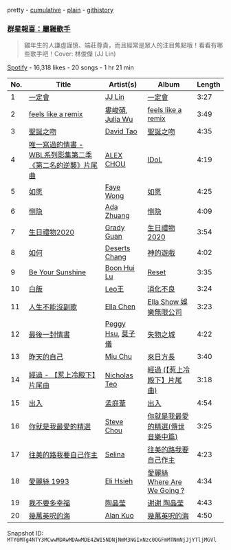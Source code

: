 pretty - [cumulative](/playlists/cumulative/37i9dQZF1DX654l3fFiq56.md) - [plain](/playlists/plain/37i9dQZF1DX654l3fFiq56) - [githistory](https://github.githistory.xyz/mackorone/spotify-playlist-archive/blob/main/playlists/plain/37i9dQZF1DX654l3fFiq56)

### [群星報喜：屬雞歌手](https://open.spotify.com/playlist/37i9dQZF1DX654l3fFiq56)

> 雞年生的人謙虛謹慎、端莊尊貴，而且經常是眾人的注目焦點哦！看看有哪些歌手吧！Cover: 林俊傑 \(JJ Lin\)

[Spotify](https://open.spotify.com/user/spotify) - 16,318 likes - 20 songs - 1 hr 21 min

| No. | Title | Artist(s) | Album | Length |
|---|---|---|---|---|
| 1 | [一定會](https://open.spotify.com/track/2W3RHGoIiSACvtk51Ehhxi) | [JJ Lin](https://open.spotify.com/artist/7Dx7RhX0mFuXhCOUgB01uM) | [一定會](https://open.spotify.com/album/1HM6brsnjlgf9bKaGGuibb) | 3:27 |
| 2 | [feels like a remix](https://open.spotify.com/track/3dP1XtLiQTjMUQZcdum9XS) | [婁峻碩](https://open.spotify.com/artist/40sntfyZsRwGfDgSJnxYuX), [Julia Wu](https://open.spotify.com/artist/7pSH4sO2lXAxFKF6MkwORv) | [feels like a remix](https://open.spotify.com/album/2OeoJixbyHMhmRzJm3ok3o) | 3:49 |
| 3 | [聖誕之吻](https://open.spotify.com/track/61sWMgH5gHAVTjxwy6mHDS) | [David Tao](https://open.spotify.com/artist/40tNK2YedBV2jRFAHxpifB) | [聖誕之吻](https://open.spotify.com/album/63zHQlg0xTAbsbRngzDwm9) | 4:35 |
| 4 | [唯一寫過的情書 \- WBL系列影集第二季《第二名的逆襲》片尾曲](https://open.spotify.com/track/3mrY1hCbYFriwOsnScycT5) | [ALEX CHOU](https://open.spotify.com/artist/0zXp1zis13q1a2uCJgN9nq) | [IDoL](https://open.spotify.com/album/3dmVl22su4arme3pS6SaIq) | 4:19 |
| 5 | [如愿](https://open.spotify.com/track/4x9retP0JqKa35zZZhNhNS) | [Faye Wong](https://open.spotify.com/artist/3df3XLKuqTQ6iOSmi0K3Wp) | [如愿](https://open.spotify.com/album/3uybtqPxUaSIC9qTh1Wxfg) | 4:25 |
| 6 | [恻隐](https://open.spotify.com/track/0qwKtHJpzcjeBd9tM95iyw) | [Ada Zhuang](https://open.spotify.com/artist/42l9R70OWvywz9JN9DCVOM) | [恻隐](https://open.spotify.com/album/5nM8mlxNfSLO9mOA1Arzqv) | 4:09 |
| 7 | [生日禮物2020](https://open.spotify.com/track/4xDPYSavntN5EiS193bT7u) | [Grady Guan](https://open.spotify.com/artist/2aFNEQB9JnQ171stH9Ljh5) | [生日禮物2020](https://open.spotify.com/album/2Ff32hV23ytsfAScLNmA1a) | 3:54 |
| 8 | [如何](https://open.spotify.com/track/4wg3QfnD1S87eTRQ7K4yc9) | [Deserts Chang](https://open.spotify.com/artist/7v9Il42LvvTeSfmf1bwfNx) | [神的遊戲](https://open.spotify.com/album/6ZOZeusLIlHMy52JxwsWhY) | 4:02 |
| 9 | [Be Your Sunshine](https://open.spotify.com/track/4Z0x5o2SW2hm2BbvAejbuy) | [Boon Hui Lu](https://open.spotify.com/artist/6PWJWwEm8BSBFAIAUWlwe4) | [Reset](https://open.spotify.com/album/1uz1ah9nwO6YjBh3GvloWt) | 3:35 |
| 10 | [白飯](https://open.spotify.com/track/02vfLD7qje4PUTjjWfLado) | [Leo王](https://open.spotify.com/artist/5Zn94mKQQYVZUvhiIXeXdP) | [消化不良](https://open.spotify.com/album/3qfr0K1yzBx2JpqECx1ED1) | 3:24 |
| 11 | [人生不能沒副歌](https://open.spotify.com/track/1pEQ22t3wBzQR1uSfNvwtT) | [Ella Chen](https://open.spotify.com/artist/1DNci4XjJlglg629j3yO5n) | [Ella Show 娛樂無限公司](https://open.spotify.com/album/2U8YBsUFU8w41j81W4PFBW) | 3:23 |
| 12 | [最後一封情書](https://open.spotify.com/track/60SwCZbyJ9OmAiGJkLVsgl) | [Peggy Hsu](https://open.spotify.com/artist/7ruJU7jtsDqbgA23BL3VFQ), [莫子儀](https://open.spotify.com/artist/7wJwYpnCLPuT1gndVaQTYk) | [失物之城](https://open.spotify.com/album/5nHnPgrbJGhhgl0UzytY8Y) | 4:22 |
| 13 | [昨天的自己](https://open.spotify.com/track/4crWpdF3o7qmSkuIvXvNK4) | [Miu Chu](https://open.spotify.com/artist/06KOetaeFEz0gabCnqvCxz) | [來日方長](https://open.spotify.com/album/4CYcwzTRls3Y7R46k3o0YL) | 3:40 |
| 14 | [經過 \- 【惹上冷殿下】片尾曲](https://open.spotify.com/track/2miUZSdkKCJCHNonQqQPyi) | [Nicholas Teo](https://open.spotify.com/artist/2met7Idcy1Ze7hnoUtpPmX) | [經過 \(【惹上冷殿下】片尾曲\)](https://open.spotify.com/album/0eyIW372c1E9AYvhUztndc) | 3:18 |
| 15 | [出入](https://open.spotify.com/track/3F27OgyMSnjhmQ0yB20oh7) | [孟庭葦](https://open.spotify.com/artist/6P05zTMx0BSQLXmDiZxhv8) | [出入](https://open.spotify.com/album/0NXFdxwH6L9IocsyyQ2tjX) | 4:54 |
| 16 | [你就是我最愛的精選](https://open.spotify.com/track/2EaQZv4NY0IF94plEbggeb) | [Steve Chou](https://open.spotify.com/artist/1Qneon4tYZ7srVOU91bTsO) | [你就是我最愛的精選\(傳世音樂中篇\)](https://open.spotify.com/album/5iHnv40l91J3dihyLerHwW) | 3:25 |
| 17 | [往美的路我要自己作主](https://open.spotify.com/track/59ckaDd98mKITlsZ5XjK2A) | [Selina](https://open.spotify.com/artist/322fcjb9quEAxAXtmWyNeJ) | [往美的路我要自己作主](https://open.spotify.com/album/21hWeHpXGqeH2Wz0nVa1SZ) | 4:23 |
| 18 | [愛麗絲 1993](https://open.spotify.com/track/7M3pHQYadidtWeJHYUQYC4) | [Eli Hsieh](https://open.spotify.com/artist/1g5sjKXQTGiui8u0iK4SeV) | [愛麗絲 Where Are We Going ?](https://open.spotify.com/album/46A9w8wd7ayKkHKck5GzSz) | 4:34 |
| 19 | [我不要多幸福](https://open.spotify.com/track/3pMq5G7JOQsToNVIIgUWny) | [陶晶莹](https://open.spotify.com/artist/1nLHiAOrjLbc0Pju8elCu0) | [谢谢 陶晶莹](https://open.spotify.com/album/79UqqqP4ZzWwOd8RcvADEO) | 4:43 |
| 20 | [幾萬英呎的海](https://open.spotify.com/track/02pVekM96ncrZoVPlTNTY1) | [Alan Kuo](https://open.spotify.com/artist/3LyN3dzJjv35T1XcDysnZG) | [幾萬英呎的海](https://open.spotify.com/album/4jMfJyfL6hy5VALeV82cIq) | 4:50 |

Snapshot ID: `MTY0MTg4NTY3MCwwMDAwMDAwMDE4ZWI5NDNjNmM3NGIxNzc0OGFmMTNmNjJjYTljMGVl`
